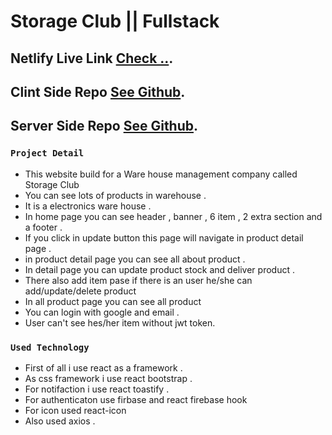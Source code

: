 # Storage Club || Fullstack

## Netlify Live Link [Check ..](https://e-ware-house-production.netlify.app/).


## Clint Side Repo [See Github](https://github.com/ProgrammingHeroWC4/warehouse-management-client-side-BabluMia).



## Server Side Repo [See Github](https://github.com/ProgrammingHeroWC4/warehouse-management-server-side-BabluMia).




### `Project Detail`

* This website build for a Ware house management company called Storage Club
* You can see lots of products in warehouse .
* It is a electronics ware house .
* In home page you can see header , banner , 6 item , 2 extra section and a footer .
* If you click in update button this page will navigate in product detail page .
* in product detail page you can see all about product .
* In detail page you can update product stock and deliver product .
* There also add item pase if there is an user he/she can add/update/delete product 
* In all product page you can see all product 
* You can login with google and email .
* User can't see hes/her item without jwt token.

### `Used Technology`

* First of all i use react as a framework .
* As css framework i use react bootstrap .
* For notifaction i use react toastify .
* For authenticaton use firbase and react firebase hook
* For icon used react-icon
* Also used axios .


